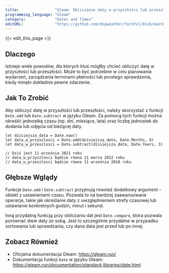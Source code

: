 ```yaml
---
title:                "Gleam: Obliczanie daty w przyszłości lub przeszłości"
programming_language: "Gleam"
category:             "Dates and Times"
editURL:              "https://github.com/dogweather/forkful/blob/master/content/pl/gleam/calculating-a-date-in-the-future-or-past.md"
---
```


{{< edit_this_page >}}

## Dlaczego

Istnieje wiele powodów, dla których ktoś mógłby chcieć obliczyć datę w przyszłości lub przeszłości. Może to być potrzebne w celu planowania wydarzeń, zarządzania terminami płatności lub prostego sprawdzenia, kiedy minęło dokładnie pewne zdarzenie.

## Jak To Zrobić

Aby obliczyć datę w przyszłości lub przeszłości, należy skorzystać z funkcji `Date.add` lub `Date.subtract` w języku Gleam. Za pomocą tych funkcji można określić jednostkę czasu (np. dni, miesiące, lata) oraz liczbę jednostek do dodania lub odjęcia od bieżącej daty.

```Gleam
let dzisiejsza_data = Date.now()
let data_w_przyszlosci = Date.add(dzisiejsza_data, Date.Months, 6)
let data_w_przeszlosci = Date.subtract(dzisiejsza_data, Date.Years, 3)

// Dziś jest 11 września 2021 roku
// data_w_przyszlosci będzie równa 11 marca 2022 roku
// data_w_przeszlosci będzie równa 11 września 2018 roku
```

## Głębsze Wglądy

Funkcje `Date.add` i `Date.subtract` przyjmują również dodatkowy argument - obiekt z ustawieniami czasu. Pozwala to na bardziej zaawansowane operacje, takie jak określanie daty z uwzględnieniem strefy czasowej lub ustawianie konkretnych godzin, minut i sekund.

Inną przydatną funkcją przy obliczaniu dat jest `Date.compare`, która pozwala porównać dwie daty ze sobą. Jest to szczególnie przydatne w przypadku sortowania lub sprawdzania, czy dana data jest przed lub po innej.

## Zobacz Również

- Oficjalna dokumentacja Gleam: https://gleam.run/
- Dokumentacja funkcji `Date` w języku Gleam: https://gleam.run/documentation/standard-libraries/date.html